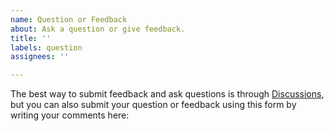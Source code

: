 ```yaml
---
name: Question or Feedback
about: Ask a question or give feedback.
title: ''
labels: question
assignees: ''

---
```


The best way to submit feedback and ask questions is through [Discussions](https://github.com/psoukie/zipchord/discussions), but you can also submit your question or feedback using this form by writing your comments here:
